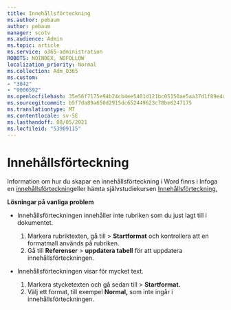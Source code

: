 ```yaml
---
title: Innehållsförteckning
ms.author: pebaum
author: pebaum
manager: scotv
ms.audience: Admin
ms.topic: article
ms.service: o365-administration
ROBOTS: NOINDEX, NOFOLLOW
localization_priority: Normal
ms.collection: Adm_O365
ms.custom:
- "3042"
- "9000592"
ms.openlocfilehash: 35e56f7175e94b24cb4ee5401d121bc05150ae5aa37d1f89e4da5989a80906e5
ms.sourcegitcommit: b5f7da89a650d2915dc652449623c78be6247175
ms.translationtype: MT
ms.contentlocale: sv-SE
ms.lasthandoff: 08/05/2021
ms.locfileid: "53909115"
---
```

# <a name="table-of-contents"></a>Innehållsförteckning

Information om hur du skapar en innehållsförteckning i Word finns i Infoga en [innehållsförteckning](https://support.office.com/article/882e8564-0edb-435e-84b5-1d8552ccf0c0)eller hämta självstudiekursen [Innehållsförteckning.](https://go.microsoft.com/fwlink/?linkid=2065106)

**Lösningar på vanliga problem**

- Innehållsförteckningen innehåller inte rubriken som du just lagt till i dokumentet.
  1. Markera rubriktexten, gå till  >  **Startformat** och kontrollera att en formatmall används på rubriken.
  2. Gå till **Referenser**  >  **uppdatera tabell** för att uppdatera innehållsförteckningen.

- Innehållsförteckningen visar för mycket text. 
  1. Markera stycketexten och gå sedan till  >  **Startformat.**
  2. Välj ett format, till exempel **Normal,** som inte ingår i innehållsförteckningen.